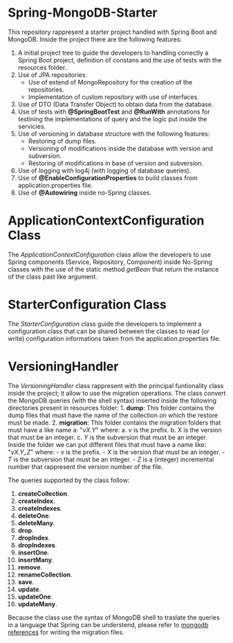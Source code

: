 # Spring-MongoDB-Starter

This repository rappresent a starter project handled with Spring Boot and MongoDB.
Inside the project there are the following features:

1. A initial project tree to guide the developers to handling correctly a Spring Boot project, definition of constans and the use of tests with the resources folder..
2. Use of JPA repositories:
    - Use of extend of MongoRepository for the creation of the repositories.
    - Implementation of custom repository with use of interfaces.
3. Use of DTO (Data Transfer Object) to obtain data from the database.
4. Use of tests with <b>@SpringBootTest</b> and <b>@RunWith</b> annotations for testining the implementations of query and the logic put inside the servicies.
5. Use of versioning in database structure with the following features:
    - Restoring of dump files.
    - Versioning of modifications inside the database with version and subversion.
    - Restoring of modifications in base of version and subversion.
6. Use of logging with log4j (with logging of database queries).
7. Use of <b>@EnableConfigurationProperties</b> to build classes from application.properties file.
8. Use of <b>@Autowiring</b> inside no-Spring classes.

<h1>ApplicationContextConfiguration Class</h1>
The <i>ApplicationContextConfiguration</i> class allow the developers to use Spring components (Service, Repository, Component) inside No-Spring classes
with the use of the static method <i>getBean</i> that return the instance of the class past like argument.

<h1>StarterConfiguration Class</h1>
The <i>StarterConfiguration</i> class guide the developers to implement a configuration class that can be shared between the classes to read (or write) configuration informations taken from the application.properties file.

<h1>VersioningHandler</h1>
The <i>VersioningHandler</i> class rappresent with the principal funtionality class inside the project; it allow to use the migration operations. The class convert the MongoDB queries (with the shell syntax) inserted inside the following directories present in resources folder:
1. <b>dump</b>: This folder contains the dump files that must have the name of the collection on which the restore must be made.
2. <b>migration</b>: This folder contains the migration folders that must have a like name a: "<i>vX.Y</i>" where:
    a. v is the prefix.
    b. X is the version that must be an integer.
    c. <i>Y</i> is the subversion that must be an integer.
Inside the folder we can put different files that must have a name like: "<i>vX.Y_Z</i>" where:
    - <i>v</i> is the prefix.
    - <i>X</i> is the version that must be an integer.
    - <i>T</i> is the subversion that must be an integer.
    - <i>Z</i> is a (integer) incremental number that rappresent the version number of the file.

The queries supported by the class follow:
1. <b>createCollection</b>.
2. <b>createIndex</b>.
3. <b>createIndexes</b>.
4. <b>deleteOne</b>.
5. <b>deleteMany</b>.
6. <b>drop</b>.
7. <b>dropIndex</b>.
8. <b>dropIndexes</b>.
9. <b>insertOne</b>.
10. <b>insertMany</b>.
11. <b>remove</b>.
12. <b>renameCollection</b>.
13. <b>save</b>.
14. <b>update</b>.
15. <b>updateOne</b>.
16. <b>updateMany</b>.

Because the class use the syntax of MongoDB shell to traslate the queries in a language that Spring can be understend, please refer to <a href="https://docs.mongodb.com/manual/reference/method/js-collection/">mongodb references</a> 
for writing the migration files.

